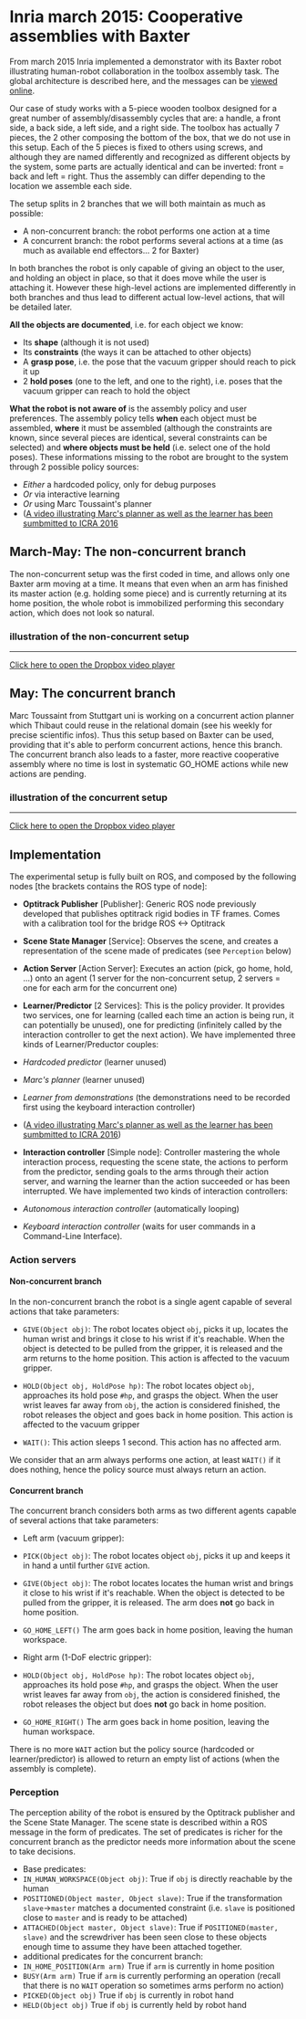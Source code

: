 # Inria march 2015: Cooperative assemblies with Baxter

From march 2015 Inria implemented a demonstrator with its Baxter robot illustrating human-robot collaboration in the toolbox assembly task. The global architecture is described here, and the messages can be  [viewed online](https://github.com/3rdHand-project/Inria/tree/master/common_packages/thr_coop_assembly/msg).

Our case of study works with a 5-piece wooden toolbox designed for a great number of assembly/disassembly cycles that are: a handle, a front side, a back side, a left side, and a right side. The toolbox has actually 7 pieces, the 2 other composing the bottom of the box, that we do not use in this setup. Each of the 5 pieces is fixed to others using screws, and although they are named differently and recognized as different objects by the system, some parts are actually identical and can be inverted: front = back and left = right. Thus the assembly can differ depending to the location we assemble each side.

The setup splits in 2 branches that we will both maintain as much as possible:

 - A non-concurrent branch: the robot performs one action at a time
 - A concurrent branch: the robot performs several actions at a time (as much as available end effectors... 2 for Baxter)

In both branches the robot is only capable of giving an object to the user, and holding an object in place, so that it does move while the user is attaching it. However these high-level actions are implemented differently in both branches and thus lead to different actual low-level actions, that will be detailed later.

**All the objects are documented**, i.e. for each object we know:

- Its **shape** (although it is not used)
- Its **constraints** (the ways it can be attached to other objects)
- A **grasp pose**, i.e. the pose that the vacuum gripper should reach to pick it up
- 2 **hold poses** (one to the left, and one to the right), i.e. poses that the vacuum gripper can reach to hold the object 

**What the robot is not aware of** is the assembly policy and user preferences. The assembly policy tells **when** each object must be assembled, **where** it must be assembled (although the constraints are known, since several pieces are identical, several constraints can be selected) and **where objects must be held** (i.e. select one of the hold poses). These informations missing to the robot are brought to the system through 2 possible policy sources:

- *Either* a hardcoded policy, only for debug purposes
- *Or* via interactive learning
- *Or* using Marc Toussaint's planner
- ([A video illustrating Marc's planner as well as the learner has been sumbmitted to ICRA 2016](https://vimeo.com/139342248])


## March-May: The non-concurrent branch
The non-concurrent setup was the first coded in time, and allows only one Baxter arm moving at a time. It means that even when an arm has finished its master action (e.g. holding some piece) and is currently returning at its home position, the whole robot is immobilized performing this secondary action, which does not look so natural.

### illustration of the non-concurrent setup
----------------------------------------------------

[Click here to open the Dropbox video player][2]

## May: The concurrent branch
Marc Toussaint from Stuttgart uni is working on a concurrent action planner which Thibaut could reuse in the relational domain (see his weekly for precise scientific infos). Thus this setup based on Baxter can be used, providing that it's able to perform concurrent actions, hence this branch. The concurrent branch also leads to a faster, more reactive cooperative assembly where no time is lost in systematic GO_HOME actions while new actions are pending.
 
### illustration of the concurrent setup
----------------------------------------------------

[Click here to open the Dropbox video player][3]

## Implementation

The experimental setup is fully built on ROS, and composed by the following nodes [the brackets contains the ROS type of node]:

 - **Optitrack Publisher** [Publisher]: Generic ROS node previously developed that publishes optitrack rigid bodies in TF frames. Comes with a calibration tool for the bridge ROS <-> Optitrack
 - **Scene State Manager** [Service]: Observes the scene, and creates a representation of the scene made of predicates (see `Perception` below)

 - **Action Server** [Action Server]: Executes an action (pick, go home, hold, ...) onto an agent (1 server for the non-concurrent setup, 2 servers = one for each arm for the concurrent one)
 - **Learner/Predictor** [2 Services]: This is the policy provider. It provides two services, one for learning (called each time an action is being run, it can potentially be unused), one for predicting (infinitely called by the interaction controller to get the next action). We have implemented three kinds of Learner/Preductor couples:
  - *Hardcoded predictor* (learner unused)
  - *Marc's planner* (learner unused)
  - *Learner from demonstrations* (the demonstrations need to be recorded first using the keyboard interaction controller)
  - ([A video illustrating Marc's planner as well as the learner has been sumbmitted to ICRA 2016](https://vimeo.com/139342248))
 -  **Interaction controller** [Simple node]: Controller mastering the whole interaction process, requesting the scene state, the actions to perform from the predictor, sending goals to the arms through their action server, and warning the learner than the action succeeded or has been interrupted. We have implemented two kinds of interaction controllers:
  - *Autonomous interaction controller* (automatically looping)
  - *Keyboard interaction controller* (waits for user commands in a Command-Line Interface).


### Action servers
#### Non-concurrent branch
In the non-concurrent branch the robot is a single agent capable of several actions that take parameters:

- `GIVE(Object obj)`: The robot locates object `obj`, picks it up, locates the human wrist and brings it close to his wrist if it's reachable. When the object is detected to be pulled from the gripper, it is released and the arm returns to the home position. This action is affected to the vacuum gripper.

- `HOLD(Object obj, HoldPose hp)`: The robot locates object `obj`, approaches its hold pose `#hp`, and grasps the object. When the user wrist leaves far away from `obj`, the action is considered finished, the robot releases the object and goes back in home position. This action is affected to the vacuum gripper 

- `WAIT()`: This action sleeps 1 second. This action has no affected arm.

We consider that an arm always performs one action, at least `WAIT()` if it does nothing, hence the policy source must always return an action.

#### Concurrent branch
The concurrent branch considers both arms as two different agents capable of several actions that take parameters:

- Left arm (vacuum gripper):
 - `PICK(Object obj)`: The robot locates object `obj`, picks it up and keeps it in hand a until further `GIVE` action.

 - `GIVE(Object obj)`: The robot locates locates the human wrist and brings it close to his wrist if it's reachable. When the object is detected to be pulled from the gripper, it is released. The arm does **not** go back in home position.

 - `GO_HOME_LEFT()` The arm goes back in home position, leaving the human workspace.

- Right arm (1-DoF electric gripper):

 - `HOLD(Object obj, HoldPose hp)`: The robot locates object `obj`, approaches its hold pose `#hp`, and grasps the object. When the user wrist leaves far away from `obj`, the action is considered finished, the robot releases the object but does **not** go back in home position.

 - `GO_HOME_RIGHT()` The arm goes back in home position, leaving the human workspace.

There is no more `WAIT` action but the policy source (hardcoded or learner/predictor) is allowed to return an empty list of actions (when the assembly is complete).

### Perception
The perception ability of the robot is ensured by the Optitrack publisher and the Scene State Manager. The scene state is described within a ROS message in the form of predicates. The set of predicates is richer for the concurrent branch as the predictor needs more information about the scene to take decisions.
- Base predicates:
 - `IN_HUMAN_WORKSPACE(Object obj)`: True if `obj` is directly reachable by the human
 - `POSITIONED(Object master, Object slave)`: True if the transformation `slave`->`master` matches a documented constraint (i.e. `slave` is positioned close to `master` and is ready to be attached)
 - `ATTACHED(Object master, Object slave)`: True if `POSITIONED(master, slave)` and the screwdriver has been seen close to these objects enough time to assume they have been attached together.
- additional predicates for the concurrent branch:
 - `IN_HOME_POSITION(Arm arm)` True if `arm` is currently in home position
 - `BUSY(Arm arm)` True if `arm` is currently performing an operation (recall that there is no `WAIT` operation so sometimes arms perform no action)
 - `PICKED(Object obj)` True if `obj` is currently in robot hand
 - `HELD(Object obj)` True if `obj` is currently held by robot hand

[1]: https://www.youtube.com/watch?v=9XwqW_V0bDw
[2]: https://www.dropbox.com/s/6klnlafpoki0cs2/coop_assembly.mp4?dl=0
[3]: https://www.dropbox.com/s/a6eqy0ziptmniw5/concurrent_coop_assembly.mp4?dl=0
